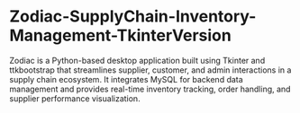 # Zodiac-SupplyChain-Inventory-Management-TkinterVersion
Zodiac is a Python-based desktop application built using Tkinter and ttkbootstrap that streamlines supplier, customer, and admin interactions in a supply chain ecosystem. It integrates MySQL for backend data management and provides real-time inventory tracking, order handling, and supplier performance visualization. 
